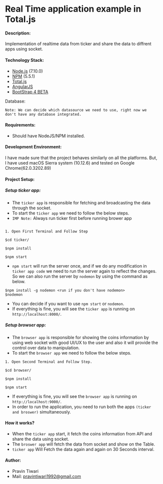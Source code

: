 # Real Time application example in Total.js

#### Description:

Implementation of realtime data from ticker and share the data to diffrent apps using socket.

#### Technology Stack:

 * [Node.js](https://nodejs.org/en/) (7.10.0)
 * [NPM](https://www.npmjs.com/) (5.5.1)
 * [Total.js](https://www.totaljs.com/)
 * [AngularJS](https://angularjs.org/)
 * [BootStrap 4 BETA](https://getbootstrap.com/docs/4.0/getting-started/introduction/)
 
Database:

  ```
  Note: We can decide which datasource we need to use, right now we don't have any database integrated.
  ```


#### Requirements:

 * Should have NodeJS/NPM installed.

#### Development Environment:

I have made sure that the project behaves similarly on all the platforms.
But, I have used macOS Sierra system (10.12.6) and tested on Google Chrome(62.0.3202.89)

#### Project Setup:

##### Setup ticker app:

* The ```ticker app``` is responsible for fetching and broadcasting the data through the socket.
* To start the ```ticker app``` we need to follow the below steps.
* ```IMP Note:``` Always run ticker first before running brower app

```

1. Open First Terminal and Follow Step

$cd ticker/

$npm install

$npm start
```
* ``` npm start ``` will run the server once, and if we do any modification in ```ticker app code``` we need to run the server again to reflect the changes. So we can also run the server by ``` nodemon ``` by using the command as below.

```
$npm install -g nodemon <run if you don't have nodemon>
$nodemon
```
* You can decide if you want to use ``` npm start ``` or ``` nodemon ```.
* If everything is fine, you will see the ```ticker app``` is running on ```http://localhost:8000/```.


##### Setup browser app:

* The ```browser app``` is responsible for showing the coins information by using web socket with good UI/UX to the user and also it will provide the control over data to manipulation.
* To start the ```browser app``` we need to follow the below steps.

```
1. Open Second Terminal and Follow Step.

$cd browser/

$npm install

$npm start
```

* If everything is fine, you will see the ```browser app``` is running on ```http://localhost:9000/```.
* In order to run the application, you need to run both the apps ```(ticker and broswer)``` simultaneously.


#### How it works?

* When the ```ticker app``` start, it fetch the coins information from API and share the data using socket.
* The ```broswer app``` will fetch the data from socket and show on the Table.
* ```ticker app``` Will Fetch the data again and again on 30 Seconds interval.

#### Author:

* Pravin Tiwari
* Mail:  pravintiwari1992@gmail.com
